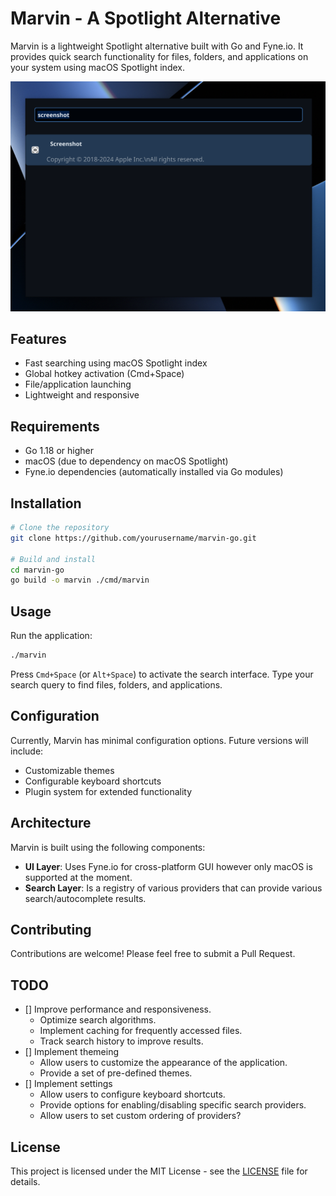 # Marvin - A Spotlight Alternative

Marvin is a lightweight Spotlight alternative built with Go and Fyne.io. It provides quick search functionality for files, folders, and applications on your system using macOS Spotlight index.

<img src="docs/screenshots/screenshot.png" alt="Marvin Screenshot" width="600"/>

## Features

- Fast searching using macOS Spotlight index
- Global hotkey activation (Cmd+Space)
- File/application launching
- Lightweight and responsive

## Requirements

- Go 1.18 or higher
- macOS (due to dependency on macOS Spotlight)
- Fyne.io dependencies (automatically installed via Go modules)

## Installation

```bash
# Clone the repository
git clone https://github.com/yourusername/marvin-go.git

# Build and install
cd marvin-go
go build -o marvin ./cmd/marvin
```

## Usage

Run the application:

```bash
./marvin
```

Press `Cmd+Space` (or `Alt+Space`) to activate the search interface. Type your search query to find files, folders, and applications.

## Configuration

Currently, Marvin has minimal configuration options. Future versions will include:

- Customizable themes
- Configurable keyboard shortcuts
- Plugin system for extended functionality

## Architecture

Marvin is built using the following components:

- **UI Layer**: Uses Fyne.io for cross-platform GUI however only macOS is supported at the moment.
- **Search Layer**: Is a registry of various providers that can provide various search/autocomplete results.

## Contributing

Contributions are welcome! Please feel free to submit a Pull Request.

## TODO
- [] Improve performance and responsiveness.
  - Optimize search algorithms.
  - Implement caching for frequently accessed files.
  - Track search history to improve results.
- [] Implement themeing
  - Allow users to customize the appearance of the application.
  - Provide a set of pre-defined themes.
- [] Implement settings
  - Allow users to configure keyboard shortcuts.
  - Provide options for enabling/disabling specific search providers.
  - Allow users to set custom ordering of providers?

## License

This project is licensed under the MIT License - see the [LICENSE](LICENSE.md) file for details.
